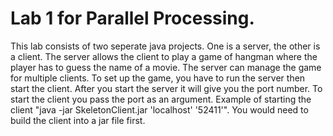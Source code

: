 # Lab 1 for Parallel Processing.

This lab consists of two seperate java projects. One is a server, the other is a client. The server allows the client to play a game of hangman where the player has to guess the name of a movie. The server can manage the game for multiple clients. To set up the game, you have to run the server then start the client. After you start the server it will give you the port number. To start the client you pass the port as an argument. Example of starting the client "java -jar SkeletonClient.jar 'localhost' '52411'". You would need to build the client into a jar file first. 
